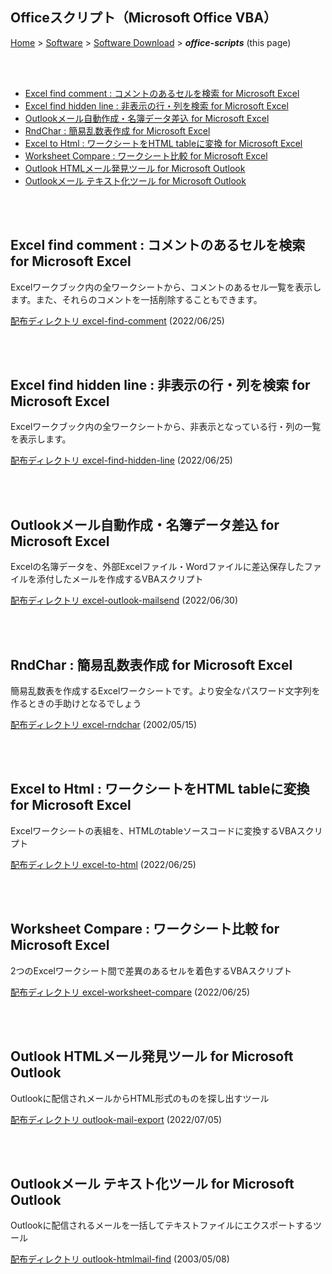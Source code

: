## Officeスクリプト（Microsoft Office VBA）<!-- omit in toc -->

[Home](https://oasis3855.github.io/webpage/) > [Software](https://oasis3855.github.io/webpage/software/index.html) > [Software Download](https://oasis3855.github.io/webpage/software/software-download.html) > ***office-scripts*** (this page)

<br />
<br />

- [Excel find comment : コメントのあるセルを検索 for Microsoft Excel](#excel-find-comment--コメントのあるセルを検索-for-microsoft-excel)
- [Excel find hidden line : 非表示の行・列を検索 for Microsoft Excel](#excel-find-hidden-line--非表示の行列を検索-for-microsoft-excel)
- [Outlookメール自動作成・名簿データ差込 for Microsoft Excel](#outlookメール自動作成名簿データ差込-for-microsoft-excel)
- [RndChar : 簡易乱数表作成 for Microsoft Excel](#rndchar--簡易乱数表作成-for-microsoft-excel)
- [Excel to Html : ワークシートをHTML tableに変換 for Microsoft Excel](#excel-to-html--ワークシートをhtml-tableに変換-for-microsoft-excel)
- [Worksheet Compare : ワークシート比較 for Microsoft Excel](#worksheet-compare--ワークシート比較-for-microsoft-excel)
- [Outlook HTMLメール発見ツール for Microsoft Outlook](#outlook-htmlメール発見ツール-for-microsoft-outlook)
- [Outlookメール テキスト化ツール for Microsoft Outlook](#outlookメール-テキスト化ツール-for-microsoft-outlook)

<br />
<br />

## Excel find comment : コメントのあるセルを検索 for Microsoft Excel

Excelワークブック内の全ワークシートから、コメントのあるセル一覧を表示します。また、それらのコメントを一括削除することもできます。

[配布ディレクトリ excel-find-comment](excel-find-comment/README.md) (2022/06/25)


<br />
<br />

## Excel find hidden line : 非表示の行・列を検索 for Microsoft Excel

Excelワークブック内の全ワークシートから、非表示となっている行・列の一覧を表示します。

[配布ディレクトリ excel-find-hidden-line](excel-find-hidden-line/README.md) (2022/06/25)

<br />
<br />

## Outlookメール自動作成・名簿データ差込 for Microsoft Excel

Excelの名簿データを、外部Excelファイル・Wordファイルに差込保存したファイルを添付したメールを作成するVBAスクリプト

[配布ディレクトリ excel-outlook-mailsend](excel-outlook-mailsend/README.md) (2022/06/30)

<br />
<br />

## RndChar : 簡易乱数表作成 for Microsoft Excel

簡易乱数表を作成するExcelワークシートです。より安全なパスワード文字列を作るときの手助けとなるでしょう

[配布ディレクトリ excel-rndchar](excel-rndchar/README.md) (2002/05/15)

<br />
<br />

## Excel to Html : ワークシートをHTML tableに変換 for Microsoft Excel

Excelワークシートの表組を、HTMLのtableソースコードに変換するVBAスクリプト

[配布ディレクトリ excel-to-html](excel-to-html/README.md) (2022/06/25)

<br />
<br />

## Worksheet Compare : ワークシート比較 for Microsoft Excel

2つのExcelワークシート間で差異のあるセルを着色するVBAスクリプト

[配布ディレクトリ excel-worksheet-compare](excel-worksheet-compare/README.md) (2022/06/25)

<br />
<br />

## Outlook HTMLメール発見ツール for Microsoft Outlook

Outlookに配信されメールからHTML形式のものを探し出すツール

[配布ディレクトリ outlook-mail-export](outlook-mail-export/README.md) (2022/07/05)

<br />
<br />

## Outlookメール テキスト化ツール for Microsoft Outlook

Outlookに配信されるメールを一括してテキストファイルにエクスポートするツール

[配布ディレクトリ outlook-htmlmail-find](outlook-htmlmail-find/README.md) (2003/05/08)

<br />
<br />
